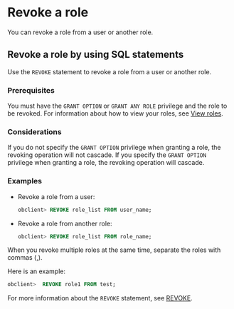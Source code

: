 # Revoke a role

You can revoke a role from a user or another role.

## Revoke a role by using SQL statements

Use the `REVOKE` statement to revoke a role from a user or another role.

### Prerequisites

You must have the `GRANT OPTION` or `GRANT ANY ROLE` privilege and the role to be revoked. For information about how to view your roles, see [View roles](../400.manage-roles-of-oracle-mode/600.view-roles-of-oracle-mode.md).

### Considerations

If you do not specify the `GRANT OPTION` privilege when granting a role, the revoking operation will not cascade. If you specify the `GRANT OPTION` privilege when granting a role, the revoking operation will cascade.

### Examples

* Revoke a role from a user:

   ```sql
   obclient> REVOKE role_list FROM user_name;
   ```

* Revoke a role from another role:

   ```sql
   obclient> REVOKE role_list FROM role_name;
   ```

When you revoke multiple roles at the same time, separate the roles with commas (,).

Here is an example:

```sql
obclient>  REVOKE role1 FROM test;
```

For more information about the `REVOKE` statement, see [REVOKE](../../../../../../700.reference/500.sql-reference/100.sql-syntax/300.common-tenant-of-oracle-mode/900.sql-statement-of-oracle-mode/300.dcl-of-oracle-mode/2900.revoke-of-oracle-mode.md).
